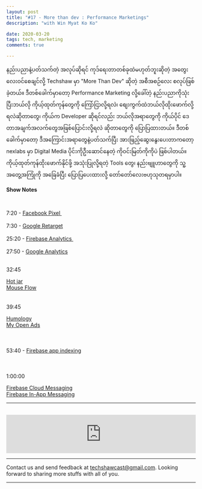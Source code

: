 ```yaml
---
layout: post
title: "#17 - More than dev : Performance Marketings"
description: "with Win Myat Ko Ko"

date: 2020-03-20
tags: tech, marketing
comments: true

--- 
```


နည်းပညာနဲ့ပတ်သက်တဲ့ အလုပ်ဆိုရင် ကုဒ်ရေးတာတစ်ခုထဲမဟုတ်ဘူးဆိုတဲ့ အတွေးလေးဝင်စေချင်လို့ Techshaw မှာ "More Than Dev" ဆိုတဲ့ အစီအစဉ်လေး စလုပ်ဖြစ်ခဲ့တယ်။ ဒီတစ်ခေါက်မှာတော့ Performance Marketing လို့ခေါ်တဲ့ နည်းပညာကိုသုံးပြီးဘယ်လို ကိုယ့်ထုတ်ကုန်တွေကို ကြော်ငြာလို့ရလဲ၊ စျေးကွက်ထဲဘယ်လိုထိုးဖောက်လို့ရလဲဆိုတာတွေ၊ ကိုယ်က Developer ဆိုရင်လည်း ဘယ်လိုအရာတွေကို ကိုယ်ပိုင် ဒေတာအချက်အလက်တွေအဖြစ်ပြောင်းလို့ရလဲ ဆိုတာတွေကို ပြောပြထားတယ်။
ဒီတစ်ခေါက်မှာတော့ ဒီအကြောင်းအရာတွေနဲ့ပတ်သက်ပြီး အားဖြည့်ဆွေးနွေးပေးတာကတော့ nexlabs မှာ Digital Media ပိုင်းကိုဦးဆောင်နေတဲ့ ကိုဝင်းမြတ်ကိုကိုပဲ ဖြစ်ပါတယ်။ ကိုယ့်ထုတ်ကုန်ထိုးဖောက်နိုင်ဖို့ အသုံးပြုလို့ရတဲ့ Tools တွေ၊ နည်းဗျူဟာတွေကို သူ့အတွေ့အကြုံကို အခြေခံပြီး ပြောပြပေးထားလို့ တော်တော်လေးဗဟုသုတရမှာပါ။


<p><strong>Show Notes</strong></p>
<p><br></p>
<p>7:20 - <a href="https://www.facebook.com/business/learn/facebook-ads-pixel">Facebook Pixel&nbsp;</a><br>
<br>
7:30 - <a href="https://support.google.com/google-ads/answer/2453998?hl=en">Google Retarget</a><br>
<br>
25:20 - <a href="https://firebase.google.com/docs/analytics">Firebase Analytics&nbsp;</a><br>
<br>
27:50 - <a href="https://analytics.google.com">Google Analytics<br>
</a><br>
</p>
<p>32:45&nbsp;</p>
<p><a href="https://www.hotjar.com">Hot jar</a><br>
<a href="https://mouseflow.com">Mouse Flow</a><br>
<br>
<br>
39:45</p>
<p><a href="https://www.humology.co">Humology</a><br>
<a href="https://myopenads.com">My Open Ads</a><br>
<br>
<br>
<br>
53:40 - <a href="https://firebase.google.com/docs/app-indexing">Firebase app indexing</a><br>
<br>
<br>
<br>
1:00:00</p>
<p><a href="https://firebase.google.com/docs/cloud-messaging">Firebase Cloud Messaging</a><br>
<a href=" https://firebase.google.com/docs/in-app-messaging">Firebase In-App Messaging</a></p>


***



<br/>

<iframe src="https://anchor.fm/techshaw/embed/episodes/More-than-dev--Performance-Marketings-with-Win-Myat-Ko-Ko-eblvag" height="102px" width="100%" frameborder="0" scrolling="no"></iframe>

***



Contact us and send feedback at [techshawcast@gmail.com](mailto:techshawcast@gmail.com). Looking forward to sharing more stuffs with all of you.

---